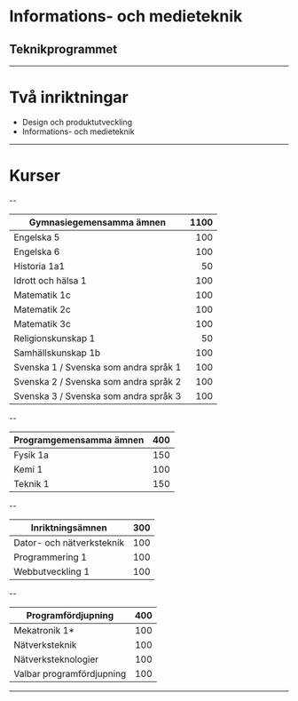 # Informations- och medieteknik

## Teknikprogrammet

---

# Två inriktningar

- Design och produktutveckling
- Informations- och medieteknik

---

# Kurser

--

| Gymnasiegemensamma ämnen              | 1100 |
| ------------------------------------- | ---: |
| Engelska 5                            |  100 |
| Engelska 6                            |  100 |
| Historia 1a1                          |   50 |
| Idrott och hälsa 1                    |  100 |
| Matematik 1c                          |  100 |
| Matematik 2c                          |  100 |
| Matematik 3c                          |  100 |
| Religionskunskap 1                    |   50 |
| Samhällskunskap 1b                    |  100 |
| Svenska 1 / Svenska som andra språk 1 |  100 |
| Svenska 2 / Svenska som andra språk 2 |  100 |
| Svenska 3 / Svenska som andra språk 3 |  100 |

--

| Programgemensamma ämnen | 400 |
| ----------------------- | --- |
| Fysik 1a                | 150 |
| Kemi 1                  | 100 |
| Teknik 1                | 150 |

--

| Inriktningsämnen          | 300 |
| ------------------------- | --- |
| Dator- och nätverksteknik | 100 |
| Programmering 1           | 100 |
| Webbutveckling 1          | 100 |

--

| Programfördjupning        | 400 |
| ------------------------- | --- |
| Mekatronik 1\*            | 100 |
| Nätverksteknik            | 100 |
| Nätverksteknologier       | 100 |
| Valbar programfördjupning | 100 |

---



